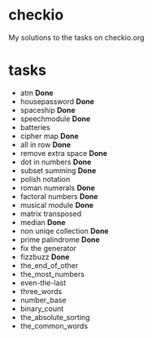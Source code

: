 checkio
=======

My solutions to the tasks on checkio.org

tasks
=======

 * atm __Done__
 * housepassword __Done__
 * spaceship __Done__
 * speechmodule __Done__
 * batteries
 * cipher map __Done__
 * all in row __Done__
 * remove extra space __Done__
 * dot in numbers __Done__
 * subset summing __Done__
 * polish notation
 * roman numerals __Done__
 * factoral numbers __Done__
 * musical module __Done__
 * matrix transposed
 * median __Done__
 * non uniqe collection __Done__
 * prime palindrome __Done__
 * fix the generator
 * fizzbuzz __Done__
 * the_end_of_other
 * the_most_numbers
 * even-the-last
 * three_words
 * number_base
 * binary_count
 * the_absolute_sorting
 * the_common_words
